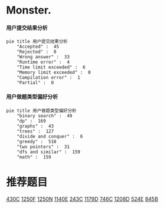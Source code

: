 # Monster.

<!-- tabs:start -->



#### **用户提交结果分析**

```mermaid
pie title 用户提交结果分析
    "Accepted" :  45
    "Rejected" :  0
    "Wrong answer" :  33
    "Runtime error" :  4
    "Time limit exceeded" :  6
    "Memory limit exceeded" :  0
    "Compilation error" :  1
    "Partial" :  0
```

#### **用户做题类型偏好分析**

```mermaid
pie title 用户做题类型偏好分析
    "binary search" :  49
    "dp" :  169
    "graphs" :  43
    "trees" :  127
    "divide and conquer" :  6
    "greedy" :  518
    "two pointers" :  31
    "dfs and similar" :  159
    "math" :  159
```



<!-- tabs:end -->
# 推荐题目
[430C](https://codeforces.com/contest/430/problem/C)
[1250F](https://codeforces.com/contest/1250/problem/F)
[1250N](https://codeforces.com/contest/1250/problem/N)
[1140E](https://codeforces.com/contest/1140/problem/E)
[243C](https://codeforces.com/contest/243/problem/C)
[1179D](https://codeforces.com/contest/1179/problem/D)
[746C](https://codeforces.com/contest/746/problem/C)
[1208D](https://codeforces.com/contest/1208/problem/D)
[524E](https://codeforces.com/contest/524/problem/E)
[845B](https://codeforces.com/contest/845/problem/B)

